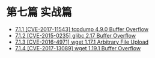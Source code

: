 # 第七篇 实战篇

  - [7.1.1 [CVE-2017-11543] tcpdump 4.9.0 Buffer Overflow](7.1.1_tcpdump_2017-11543.md)
  - [7.1.2 [CVE-2015-0235] glibc 2.17 Buffer Overflow](7.1.2_glibc_2015-0235.md)
  - [7.1.3 [CVE-2016-4971] wget 1.17.1 Arbitrary File Upload](7.1.3_wget_2016-4971.md)
  - [7.1.4 [CVE-2017-13089] wget 1.19.1 Buffer Overflow](7.1.4_wget_2017-13089.md)
